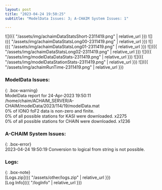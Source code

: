 ```yaml
---
layout: post
title: "2023-04-24 19:50:25"
subtitle: "ModelData Issues: 3; A-CHAIM System Issues: 1"

---
```


![]({{ "/assets/img/achaimDataStatsShort-2311419.png" | relative_url }})
![]({{ "/assets/img/achaimDataStatsLong00-2311419.png" | relative_url }})
![]({{ "/assets/img/achaimDataStatsLong01-2311419.png" | relative_url }})
![]({{ "/assets/img/achaimDataStatsLong02-2311419.png" | relative_url }})
![]({{ "/assets/img/modelDataDataStats-2311419.png" | relative_url }})
![]({{ "/assets/img/modelDataStationStats-2311419.png" | relative_url }})
![]({{ "/assets/img/achaimRunTime-2311419.png" | relative_url }})


### ModelData Issues:  
  
{: .box-warning}  
 ModelData report for 24-Apr-2023 19:50:11   
 /home/chaim/ACHAIM_SERVER/A-CHAIM/modelData/2023/114/19/modelData.mat   
 0% of IONO foF2 data is non-zero and finite.   
 0% of all possible stations for KASI were downloaded. x2275   
 0% of all possible stations for CHAIN were downloaded. x1236   
  
### A-CHAIM System Issues:  
  
{: .box-error}  
2023-04-24 19:50:19 Conversion to logical from string is not possible.  

### Logs:  
  
{: .box-note}  
[Logs.zip]({{ "/assets/other/logs.zip" | relative_url }})  
[Log Info]({{ "/logInfo" | relative_url }})  
